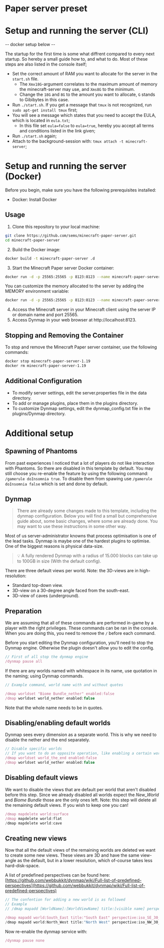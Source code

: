 # Paper server preset

# Setup and running the server (CLI)

-- docker setup below --

The startup for the first time is some what diffrent compared to every next startup. So hereby a small guide how to, and what to do. Most of these steps are also listed in the console itself;
- Set the correct amount of RAM you want to allocate for the server in the `start.sh` file. 
  - The `Xmx18G`-argument correlates to the maximum amount of memory the minecraft-server may use, and `Xms8G` to the minimum. 
  - Change the `18G` and `8G` to the amount you want to allocate, `G` stands to Gibibytes in this case. 
- Run `./start.sh`. If you get a message that `tmux` is not recognized, run `sudo apt-get install tmux` first;
- You will see a message which states that you need to accept the EULA, which is located in `eula.txt`;
  - In this file set `eula=false` to `eula=true`, hereby you accept all terms and conditions listed in the link given;
- Run `./start.sh` again; 
- Attach to the background-session with: `tmux attach -t minecraft-server`;

# Setup and running the server (Docker)

Before you begin, make sure you have the following prerequisites installed:

- Docker: Install Docker

## Usage
1. Clone this repository to your local machine:
```bash
git clone https://github.com/sems/minecraft-paper-server.git
cd minecraft-paper-server
```

2. Build the Docker image:
```bash
docker build -t minecraft-paper-server .d
```

3. Start the Minecraft Paper server Docker container:
```bash
docker run -d -p 25565:25565 -p 8123:8123 --name minecraft-paper-server-1.19 minecraft-paper-server
```
You can customize the memory allocated to the server by adding the MEMORY environment variable:


```bash
docker run -d -p 25565:25565 -p 8123:8123 --name minecraft-paper-server-1.19 -e MEMORY=4G minecraft-paper-server
```
4. Access the Minecraft server in your Minecraft client using the server IP or domain name and port 25565.
5. Access Dynmap in your web browser at http://localhost:8123.

## Stopping and Removing the Container
To stop and remove the Minecraft Paper server container, use the following commands:

```bash
docker stop minecraft-paper-server-1.19
docker rm minecraft-paper-server-1.19
```

## Additional Configuration
- To modify server settings, edit the server.properties file in the data directory.
- To add or manage plugins, place them in the plugins directory.
- To customize Dynmap settings, edit the dynmap_config.txt file in the plugins/Dynmap directory.

# Additional setup

## Spawning of Phantoms

From past experiences I noticed that a lot of players do not like interaction with Phantoms. So there are disabled in this template by default. You may still choose you re-enable the feature by using the following command: `/gamerule doInsomnia true`. To disable them from spawing use `/gamerule doInsomnia false` which is set and done by default.

## Dynmap

> There are already some changes made to this template, including the dynmap configuration. Below you will find a small but comprehensive guide about, some basic changes, where some are already done. You may want to use these instructions in some other way.

Most of us server-administrator knowns that process optimisation is one of the lead tasks. Dynmap is maybe one of the hardest plugins to optimise. One of the biggest reasons is physical data-size. 

> 💡 A fully rendered Dynmap with a radius of 15.000 blocks can take up to 100GB in size (With the default config).

There are three default views per world. Note: the 3D-views are in high-resolution:

- Standard top-down view.
- 3D-view on a 30-degree angle faced from the south-east.
- 3D-view of caves (underground).

## Preparation

We are assuming that all of these commands are performed in-game by a player with the right privileges. These commands can be ran in the console. When you are doing this, you need to remove the `/` before each command.

Before you start editing the Dynmap configuration, you'll need to stop the Dynmap engine. Otherwise the plugin doesn't allow you to edit the config.

```jsx
// First of all stop the dynmap engine
/dynmap pause all
```

If there are any worlds named with whitespace in its name, use quotation in the naming; using Dynmap commands.
```jsx
// Example command, world name with and without quotes

/dmap worldset "Biome Bundle_nether" enabled:false
/dmap worldset world_nether enabled:false
```
Note that the whole name needs to be in quotes.

## Disabling/enabling default worlds

Dynmap sees every dimension as a separate world. This is why we need to disable the nether and the end separately. 

```jsx
// Disable specific worlds
// If you want to do an opposite operation, like enabling a certain world. Change false to true.
/dmap worldset world_the_end enabled:false
/dmap worldset world_nether enabled:false
```

## Disabling default views

We want to disable the views that are default per world that aren't disabled before this step. Since we already disabled all worlds expect the *New_World* and *Biome Bundle* those are the only ones left. Note: this step will delete all the remaining default views. If you wish to keep one you can!

```jsx
/dmap mapdelete world:surface
/dmap mapdelete world:flat
/dmap mapdelete world:cave
```

## Creating new views

Now that all the default views of the remaining worlds are deleted we want to create some new views. These views are 3D and have the same view-angle as the default, but in a lower resolution, which of-course takes less hard-disk-space.

A list of predefined perspectives can be found here: [https://github.com/webbukkit/dynmap/wiki/Full-list-of-predefined-perspectives](https://github.com/webbukkit/dynmap/wiki/Full-list-of-predefined-perspectives)

```jsx
// The confention for adding a new world is as followed
// Example
// /dmap mapadd [WorldName]:[WorldViewName] title:[visible name] perspective:[perspective] lighting:[lighting-mode] shader:stdtexture icon:[icon-location]

/dmap mapadd world:South_East title:"South East" perspective:iso_SE_30_lowres lighting:shadows shader:stdtexture icon:images/block_world_surface.png
/dmap mapadd world:North_West title:"North West" perspective:iso_NW_30_lowres lighting:shadows shader:stdtexture icon:images/block_world_surface.png
```

Now re-enable the dynmap service with:

```jsx
/dynmap pause none
```
